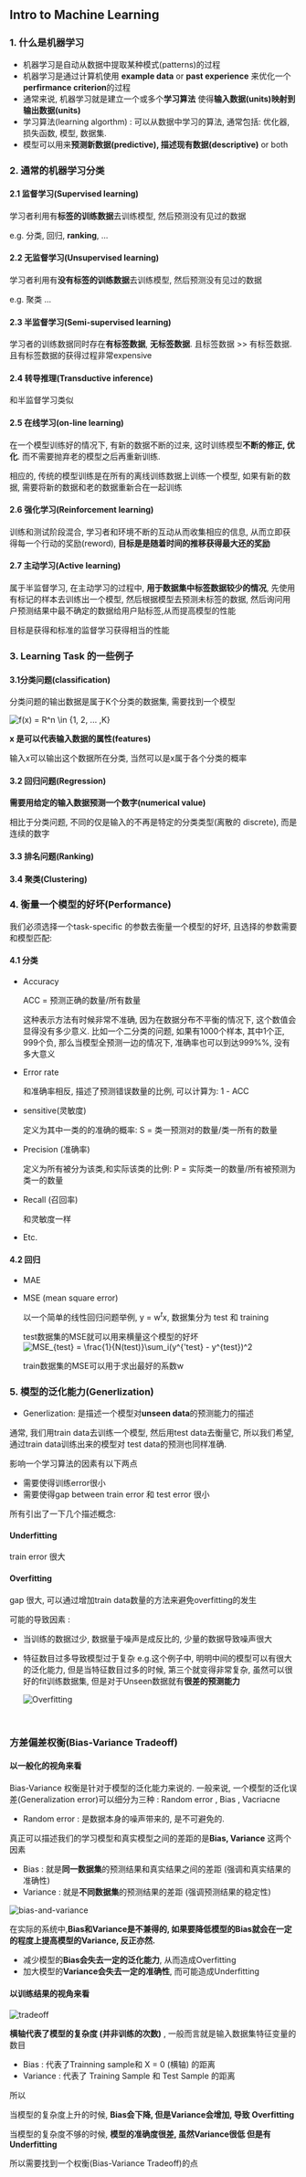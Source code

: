 ## Intro to Machine Learning

### 1. 什么是机器学习

* 机器学习是自动从数据中提取某种模式(patterns)的过程
* 机器学习是通过计算机使用 **example data** or **past experience** 来优化一个**perfirmance criterion**的过程
* 通常来说, 机器学习就是建立一个或多个**学习算法** 使得**输入数据(units)**映射到**输出数据(units)**
* 学习算法(learning algorthm) : 可以从数据中学习的算法, 通常包括: 优化器, 损失函数, 模型, 数据集.
* 模型可以用来**预测新数据(predictive), 描述现有数据(descriptive)** or both



### 2. 通常的机器学习分类

#### 2.1 监督学习(Supervised learning)

学习者利用有**标签的训练数据**去训练模型, 然后预测没有见过的数据

e.g. 分类, 回归, **ranking**, ...



#### 2.2 无监督学习(Unsupervised learning)

学习者利用有**没有标签的训练数据**去训练模型, 然后预测没有见过的数据

e.g. 聚类 ...



#### 2.3 半监督学习(Semi-supervised learning)

学习者的训练数据同时存在**有标签数据**, **无标签数据**. 且标签数据 >> 有标签数据. 且有标签数据的获得过程非常expensive



#### 2.4 转导推理(Transductive inference)

和半监督学习类似



#### 2.5 在线学习(on-line learning)

在一个模型训练好的情况下, 有新的数据不断的过来, 这时训练模型**不断的修正, 优化**. 而不需要抛弃老的模型之后再重新训练.

相应的, 传统的模型训练是在所有的离线训练数据上训练一个模型, 如果有新的数据, 需要将新的数据和老的数据重新合在一起训练



#### 2.6 强化学习(Reinforcement learning)

训练和测试阶段混合, 学习者和环境不断的互动从而收集相应的信息, 从而立即获得每一个行动的奖励(reword), **目标是是随着时间的推移获得最大还的奖励**



#### 2.7 主动学习(Active learning)

属于半监督学习, 在主动学习的过程中, **用于数据集中标签数据较少的情况**, 先使用有标记的样本去训练出一个模型, 然后根据模型去预测未标签的数据, 然后询问用户预测结果中最不确定的数据给用户贴标签,从而提高模型的性能 

目标是获得和标准的监督学习获得相当的性能



### 3. Learning Task 的一些例子

#### 3.1分类问题(classification)

分类问题的输出数据是属于K个分类的数据集, 需要找到一个模型

<img src="https://latex.codecogs.com/svg.latex?f(x)&space;=&space;R^n&space;\in&space;{1,&space;2,&space;...&space;,K}" title="f(x) = R^n \in {1, 2, ... ,K}" />

**x 是可以代表输入数据的属性(features)**

输入x可以输出这个数据所在分类, 当然可以是x属于各个分类的概率



#### 3.2 回归问题(Regression)

**需要用给定的输入数据预测一个数字(numerical value)**

相比于分类问题, 不同的仅是输入的不再是特定的分类类型(离散的 discrete), 而是连续的数字



#### 3.3 排名问题(Ranking)



#### 3.4 聚类(Clustering)





### 4. 衡量一个模型的好坏(Performance)

我们必须选择一个task-specific 的参数去衡量一个模型的好坏, 且选择的参数需要和模型匹配:

#### 4.1 分类

* Accuracy 

  ACC = 预测正确的数量/所有数量

  这种表示方法有时候非常不准确, 因为在数据分布不平衡的情况下, 这个数值会显得没有多少意义. 比如一个二分类的问题, 如果有1000个样本, 其中1个正, 999个负, 那么当模型全预测一边的情况下, 准确率也可以到达999%%, 没有多大意义

* Error rate

  和准确率相反, 描述了预测错误数量的比例, 可以计算为: 1 - ACC

* sensitive(灵敏度)

  定义为其中一类的的准确的概率: S = 类一预测对的数量/类一所有的数量

* Precision (准确率)

  定义为所有被分为该类,和实际该类的比例:
  P = 实际类一的数量/所有被预测为类一的数量

* Recall (召回率) 

  和灵敏度一样

* Etc.

#### 4.2 回归

* MAE

* MSE (mean square error)

  以一个简单的线性回归问题举例, y = w$^t$x, 数据集分为 test 和 training

  test数据集的MSE就可以用来横量这个模型的好坏 <img src="https://latex.codecogs.com/svg.latex?MSE_{test}&space;=&space;\frac{1}{N(test)}\sum_i(y^{'test}&space;-&space;y^{test})^2" title="MSE_{test} = \frac{1}{N(test)}\sum_i(y^{'test} - y^{test})^2" />

  train数据集的MSE可以用于求出最好的系数w



### 5. 模型的泛化能力(Generlization)

* Generlization: 是描述一个模型对**unseen data**的预测能力的描述

通常, 我们用train data去训练一个模型, 然后用test data去衡量它, 所以我们希望, 通过train data训练出来的模型对 test data的预测也同样准确. 

影响一个学习算法的因素有以下两点

* 需要使得训练error很小
* 需要使得gap between train error 和 test error 很小

所有引出了一下几个描述概念:

#### Underfitting

train error 很大 



#### Overfitting 

gap 很大, 可以通过增加train data数量的方法来避免overfitting的发生

可能的导致因素 :

* 当训练的数据过少, 数据量于噪声是成反比的, 少量的数据导致噪声很大

* 特征数目过多导致模型过于复杂 e.g.这个例子中, 明明中间的模型可以有很大的泛化能力, 但是当特征数目过多的时候, 第三个就变得非常复杂, 虽然可以很好的fit训练数据集, 但是对于Unseen数据就有**很差的预测能力**

  ![Overfitting](image/basic-overfitting.png)

  ​	





### 方差偏差权衡(Bias-Variance Tradeoff)

#### 以一般化的视角来看

Bias-Variance 权衡是针对于模型的泛化能力来说的. 一般来说, 一个模型的泛化误差(Generalization error)可以细分为三种 : Random error , Bias , Vacriacne

* Random error : 是数据本身的噪声带来的, 是不可避免的.

真正可以描述我们的学习模型和真实模型之间的差距的是**Bias, Variance** 这两个因素

* Bias : 就是**同一数据集**的预测结果和真实结果之间的差距 (强调和真实结果的准确性)
* Variance : 就是**不同数据集**的预测结果的差距 (强调预测结果的稳定性)



![bias-and-variance](image/basic-bias-and-variance.png)

在实际的系统中,**Bias和Variance是不兼得的, 如果要降低模型的Bias就会在一定的程度上提高模型的Variance, 反正亦然.**

* 减少模型的**Bias会失去一定的泛化能力**, 从而造成Overfitting
* 加大模型的**Variance会失去一定的准确性**, 而可能造成Underfitting









#### 以训练结果的视角来看

![tradeoff](image/basic-tradeoff.png)



**横轴代表了模型的复杂度 (并非训练的次数)** , 一般而言就是输入数据集特征变量的数目

* Bias : 代表了Trainning sample和 X = 0 (横轴) 的距离
* Variance : 代表了 Training Sample 和 Test Sample 的距离

所以

当模型的复杂度上升的时候, **Bias会下降, 但是Variance会增加, 导致 Overfitting**

当模型的复杂度不够的时候, **模型的准确度很差, 虽然Variance很低 但是有Underfitting**

所以需要找到一个权衡(Bias-Variance Tradeoff)的点
